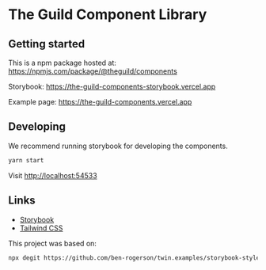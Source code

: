 # The Guild Component Library

## Getting started

This is a npm package hosted at: <https://npmjs.com/package/@theguild/components>

Storybook: <https://the-guild-components-storybook.vercel.app>

Example page: <https://the-guild-components.vercel.app>

## Developing

We recommend running storybook for developing the components.

```sh
yarn start
```

Visit <http://localhost:54533>

## Links

- [Storybook](https://storybook.js.org)
- [Tailwind CSS](https://tailwindcss.com)

This project was based on:

```sh
npx degit https://github.com/ben-rogerson/twin.examples/storybook-styled-components-typescript folder-name
```
